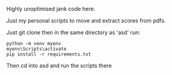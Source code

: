 Highly unoptimised jank code here.


Just my personal scripts to move and extract scores from pdfs.

Just git clone then in the same directory as 'asd' run:
```shell
python -m venv myenv
myenv\Scripts\activate
pip install -r requirements.txt
```
Then cd into asd and run the scripts there
